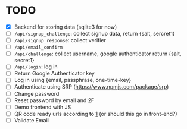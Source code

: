 # TODO

* [x] Backend for storing data (sqlite3 for now)
* [ ] `/api/signup_challenge`: collect signup data, return {salt, sercret1}
* [ ] `/api/signup_response`: collect verifier
* [ ] `/api/email_confirm`
* [ ] `/api/challenge`: collect username, google authenticator return {salt, secret1}
* [ ] `/api/login`: log in
* [ ] Return Google Authenticator key
* [ ] Log in using {email, passphrase, one-time-key}
* [ ] Authenticate using SRP (https://www.npmjs.com/package/srp)
* [ ] Change password
* [ ] Reset password by email and 2F
* [ ] Demo frontend with JS
* [ ] QR code ready urls according to [1] (or should this go in front-end?)
* [ ] Validate Email

[1]: https://github.com/google/google-authenticator/wiki/Key-Uri-Format
